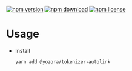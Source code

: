 [![npm version](https://img.shields.io/npm/v/@yozora/tokenizer-autolink.svg)](https://www.npmjs.com/package/@yozora/tokenizer-autolink)
[![npm download](https://img.shields.io/npm/dm/@yozora/tokenizer-autolink.svg)](https://www.npmjs.com/package/@yozora/tokenizer-autolink)
[![npm license](https://img.shields.io/npm/l/@yozora/tokenizer-autolink.svg)](https://www.npmjs.com/package/@yozora/tokenizer-autolink)


# Usage

  * Install
    ```console
    yarn add @yozora/tokenizer-autolink
    ```
